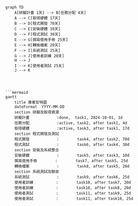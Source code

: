 ```mermaid
graph TD
    A[研擬計畫 1天] --> B[任務分配 4天]
    A --> C[取得硬體 17天]
    B --> D[程式開發 70天]
    C --> E[安裝硬體 10天]
    D --> F[程式測試 30天]
    E --> G[撰寫使用手冊 25天]
    E --> H[轉換檔案 20天]
    F --> I[系統測試 25天]
    G --> J[使用者訓練 20天]
    H --> J
    I --> K[使用者測試 25天]
    J --> K




```mermaid
gantt
    title 專案甘特圖
    dateFormat  YYYY-MM-DD
    section 研擬及取得資源
    研擬計畫            :done,  task1, 2024-10-01, 1d
    任務分配            :active, task2, after task1, 4d
    取得硬體            :active, task3, after task1, 17d
    section 程式開發及測試
    程式開發            :        task4, after task2, 70d
    程式測試            :        task6, after task4, 30d
    section 安裝及系統整合
    安裝硬體            :        task5, after task3, 10d
    撰寫使用手冊        :        task7, after task5, 25d
    轉換檔案            :        task8, after task5, 20d
    section 系統測試及驗收
    系統測試            :        task9, after task6, 25d
    使用者訓練          :        task10, after task7, 20d
    使用者訓練          :        task10, after task8, 20d
    使用者測試          :        task11, after task9, 25d
    使用者測試          :        task11, after task10, 25d
